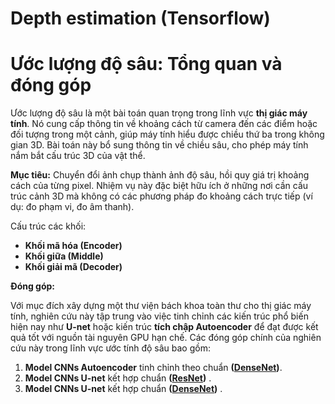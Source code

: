 # Depth estimation (Tensorflow)

# Ước lượng độ sâu: Tổng quan và đóng góp

Ước lượng độ sâu là một bài toán quan trọng trong lĩnh vực **thị giác máy tính**. Nó cung cấp thông tin về khoảng cách từ camera đến các điểm hoặc đối tượng trong một cảnh, giúp máy tính hiểu được chiều thứ ba trong không gian 3D. Bài toán này bổ sung thông tin về chiều sâu, cho phép máy tính nắm bắt cấu trúc 3D của vật thể.

**Mục tiêu:** Chuyển đổi ảnh chụp thành ảnh độ sâu, hồi quy giá trị khoảng cách của từng pixel. Nhiệm vụ này đặc biệt hữu ích ở những nơi cần cấu trúc cảnh 3D mà không có các phương pháp đo khoảng cách trực tiếp (ví dụ: đo phạm vi, đo âm thanh).

Cấu trúc các khối:

* **Khối mã hóa (Encoder)**
* **Khối giữa (Middle)**
* **Khối giải mã (Decoder)**

**Đóng góp:**

Với mục đích xây dựng một thư viện bách khoa toàn thư cho thị giác máy tính, nghiên cứu này tập trung vào việc tinh chỉnh các kiến trúc phổ biến hiện nay như **U-net** hoặc kiến trúc **tích chập Autoencoder** để đạt được kết quả tốt với nguồn tài nguyên GPU hạn chế. Các đóng góp chính của nghiên cứu này trong lĩnh vực ước tính độ sâu bao gồm:

1.  **Model CNNs Autoencoder** tinh chỉnh theo chuẩn **([DenseNet](https://arxiv.org/abs/1608.06993))**.
2.  **Model CNNs U-net** kết hợp chuẩn **([ResNet](https://arxiv.org/abs/1512.03385))** .
3.  **Model CNNs U-net** kết hợp chuẩn **([DenseNet](https://arxiv.org/abs/1608.06993))** .
